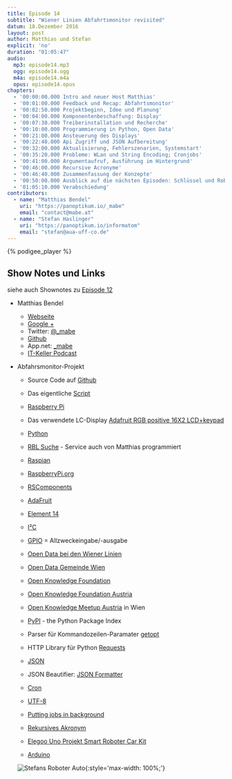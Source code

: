 ```yaml
---
title: Episode 14
subtitle: "Wiener Linien Abfahrtsmonitor revisited"
datum: 18.Dezember 2016
layout: post
author: Matthias und Stefan
explicit: 'no'
duration: "01:05:47"
audio:
  mp3: episode14.mp3
  ogg: episode14.ogg
  m4a: episode14.m4a
  opus: episode14.opus
chapters:
  - '00:00:00.000 Intro and neuer Host Matthias'
  - '00:01:00.000 Feedback und Recap: Abfahrtsmonitor'
  - '00:02:50.000 Projektbeginn, Idee und Planung'
  - '00:04:00.000 Komponentenbeschaffung: Display'
  - '00:07:30.000 Treiberinstallation und Recherche'
  - '00:10:00.000 Programmierung in Python, Open Data'
  - '00:21:00.000 Ansteuerung des Displays'
  - '00:22:40.000 Api Zugriff und JSON Aufbereitung'
  - '00:32:00.000 Aktualisierung, Fehlerszenarien, Systemstart'
  - '00:35:20.000 Probleme: WLan und String Encoding; Cronjobs'
  - '00:41:00.000 Argumentaufruf, Ausführung im Hintergrund'
  - '00:46:00.000 Recursive Acronyme'
  - '00:46:40.000 Zusammenfassung der Konzepte'
  - '00:50:00.000 Ausblick auf die nächsten Episoden: Schlüssel und Roboterauto-Programmierung'
  - '01:05:10.000 Verabschiedung'
contributors:
  - name: "Matthias Bendel"
    uri: "https://panoptikum.io/_mabe"
    email: "contact@mabe.at"
  - name: "Stefan Haslinger"
    uri: "https://panoptikum.io/informatom"
    email: "stefan@aua-uff-co.de"
---
```


{% podigee_player %}

## Show Notes und Links

siehe auch Shownotes zu [Episode 12](https://aua-uff-co.de/2016/11/13/episode12.html)

* Matthias Bendel
  * [Webseite](https://mabe.at/)
  * [Google +](https://plus.google.com/+MatthiasBendel)
  * Twitter: [@_mabe](https://twitter.com/_mabe)
  * [Github](https://github.com/mabe-at)
  * App.net: [_mabe](https://alpha.app.net/_mabe)
  * [IT-Keller Podcast](https://it-keller.at/podcast)

* Abfahrsmonitor-Projekt
  * Source Code auf [Github](https://github.com/mabe-at/WL-Monitor-Pi)
  * Das eigentliche [Script](https://github.com/mabe-at/WL-Monitor-Pi/blob/master/monitor.py)
  * [Raspberry Pi](https://de.wikipedia.org/wiki/Raspberry_Pi)
  * Das verwendete LC-Display [Adafruit RGB positive 16X2 LCD+keypad](https://www.adafruit.com/product/1109)
  * [Python](https://www.python.org/)
  * [RBL Suche](https://till.mabe.at/rbl/) - Service auch von Matthias programmiert
  * [Raspian](https://www.raspbian.org/)

  * [RaspberryPi.org](https://www.raspberrypi.org/)
  * [RSComponents](http://at.rs-online.com/web/)
  * [AdaFruit](https://www.adafruit.com/)
  * [Element 14](https://www.element14.com/community/welcome)
  * [I²C](https://de.wikipedia.org/wiki/I%C2%B2C)
  * [GPIO](https://de.wikipedia.org/wiki/Allzweckeingabe/-ausgabe) = Allzweckeingabe/-ausgabe

  * [Open Data bei den Wiener Linien](http://www.wienerlinien.at/eportal3/ep/channelView.do?pageTypeId=66528&channelId=-48664)
  * [Open Data Gemeinde Wien](https://open.wien.gv.at/site/)
  * [Open Knowledge Foundation](https://okfn.org/)
  * [Open Knowledge Foundation Austria](http://okfn.at/)
  * [Open Knowledge Meetup Austria](https://www.meetup.com/de-DE/Open-Knowledge-Oesterreich/) in Wien

  * [PyPI](https://pypi.python.org/pypi) - the Python Package Index
  * Parser für Kommandozeilen-Paramater [getopt](https://docs.python.org/2/library/getopt.html)
  * HTTP Library für Python [Requests](http://docs.python-requests.org/en/master/)
  * [JSON](https://de.wikipedia.org/wiki/JavaScript_Object_Notation)
  * JSON Beautifier: [JSON Formatter](https://jsonformatter.curiousconcept.com/)
  * [Cron](https://de.wikipedia.org/wiki/Cron)
  * [UTF-8](https://de.wikipedia.org/wiki/UTF-8)
  * [Putting jobs in background](https://bash.cyberciti.biz/guide/Putting_jobs_in_background)
  * [Rekursives Akronym](https://de.wikipedia.org/wiki/Rekursives_Akronym)

  * [Elegoo Uno Projekt Smart Roboter Car Kit](https://www.amazon.de/gp/product/B01ILSR8V6/ref=oh_aui_detailpage_o01_s01?ie=UTF8&psc=1)
  * [Arduino](https://www.arduino.cc/)

  ![Stefans Roboter Auto](https://images-na.ssl-images-amazon.com/images/I/91CGHUie8fL._SL1500_.jpg){:style='max-width: 100%;'}
